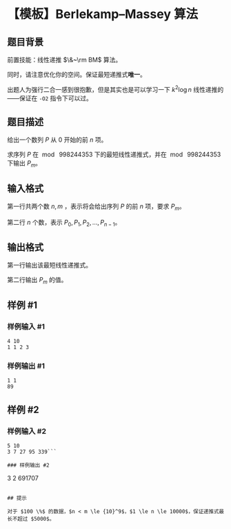 # 【模板】Berlekamp–Massey 算法

## 题目背景

前置技能：线性递推 $\&~\rm BM$ 算法。

同时，请注意优化你的空间。保证最短递推式**唯一**。

出题人为强行二合一感到很抱歉，但是其实也是可以学习一下 $k^2 \log n$ 线性递推的——保证在 `-O2` 指令下可以过。

## 题目描述

给出一个数列 $P$ 从 $0$ 开始的前 $n$ 项。

求序列 $P$ 在 $\bmod~998244353$ 下的最短线性递推式，并在 $\bmod~998244353$ 下输出 $P_m$。

## 输入格式

第一行共两个数 $n,m$ ，表示将会给出序列 $P$ 的前 $n$ 项，要求 $P_m$。

第二行 $n$ 个数，表示 $P_0,P_1,P_2,\ldots,P_{n-1}$。

## 输出格式

第一行输出该最短线性递推式。

第二行输出 $P_m$ 的值。

## 样例 #1

### 样例输入 #1
```
4 10
1 1 2 3
```

### 样例输出 #1

```
1 1 
89
```

## 样例 #2

### 样例输入 #2
```
5 10
3 7 27 95 339```

### 样例输出 #2

```
3 2
691707
```

## 提示

对于 $100 \%$ 的数据，$n < m \le {10}^9$，$1 \le n \le 10000$，保证递推式最长不超过 $5000$。
